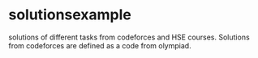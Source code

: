 # solutionsexample
solutions of different tasks from codeforces and HSE courses. Solutions from codeforces are defined as a code from olympiad.
